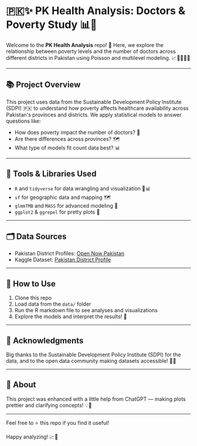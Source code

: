# 🇵🇰✨ PK Health Analysis: Doctors & Poverty Study 📊🏥

Welcome to the **PK Health Analysis** repo! 🎉 Here, we explore the relationship between poverty levels and the number of doctors across different districts in Pakistan using Poisson and multilevel modeling. 📈👩‍⚕️👨‍⚕️

---

## 📚 Project Overview

This project uses data from the Sustainable Development Policy Institute (SDPI) 🇵🇰 to understand how poverty affects healthcare availability across Pakistan's provinces and districts. We apply statistical models to answer questions like:

- How does poverty impact the number of doctors? 🤔
- Are there differences across provinces? 🗺️
- What type of models fit count data best? 📊

---

## 🔧 Tools & Libraries Used

- `R` and `tidyverse` for data wrangling and visualization 🧹📊  
- `sf` for geographic data and mapping 🗺️  
- `glmmTMB` and `MASS` for advanced modeling 🎯  
- `ggplot2` & `ggrepel` for pretty plots 🎨  

---

## 🗂️ Data Sources

- Pakistan District Profiles: [Open Now Pakistan](https://opendata.com.pk/dataset/district-profiles-all-districts-of-pakistan)  
- Kaggle Dataset: [Pakistan District Profile](https://www.kaggle.com/datasets/alikhan83/pakistan-district-profile)  

---

## 🚀 How to Use

1. Clone this repo  
2. Load data from the `data/` folder  
3. Run the R markdown file to see analyses and visualizations  
4. Explore the models and interpret the results! 🎉

---

## 🤝 Acknowledgments

Big thanks to the Sustainable Development Policy Institute (SDPI) for the data, and to the open data community making datasets accessible! 🙌💙

---

## 🤖 About

This project was enhanced with a little help from ChatGPT — making plots prettier and clarifying concepts! 💡🤖

---

Feel free to ⭐ this repo if you find it useful!

Happy analyzing! 📈💖
